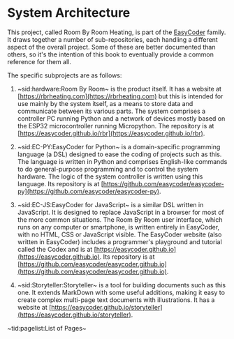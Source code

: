 # System Architecture #

This project, called Room By Room Heating, is part of the [EasyCoder](https:/easycoder.github.io) family. It draws together a number of sub-repositories, each handling a different aspect of the overall project. Some of these are better documented than others, so it's the intention of this book to eventually provide a common reference for them all.

The specific subprojects are as follows:

 1. ~sid:hardware:Room By Room~ is the product itself. It has a website at [https://rbrheating.com](https://rbrheating.com) but this is intended for use mainly by the system itself, as a means to store data and communicate between its various parts. The system comprises a controller PC running Python and a network of devices mostly based on the ESP32 microcontroller running Micropython. The repository is at [https://easycoder.github.io/rbr](https://easycoder.github.io/rbr).

 2. ~sid:EC-PY:EasyCoder for Python~ is a domain-specific programming language (a DSL) designed to ease the coding of projects such as this. The language is written in Python and comprises English-like commands to do general-purpose programming and to control the system hardware. The logic of the system controller is written using this language. Its repository is at [https://github.com/easycoder/easycoder-py](https://github.com/easycoder/easycoder-py).

 3.  ~sid:EC-JS:EasyCoder for JavaScript~ is a similar DSL written in JavaScript. It is designed to replace JavaScript in a browser for most of the more common situations. The Room By Room user interface, which runs on any computer or smartphone, is written entirely in EasyCoder, with no HTML, CSS or JavaScript visible. The EasyCoder website (also written in EasyCoder) includes a programmer's playground and tutorial called the Codex and is at [https://easycoder.github.io](https://easycoder.github.io). Its repository is at [https://github.com/easycoder/easycoder.github.io](https://github.com/easycoder/easycoder.github.io).

 4. ~sid:Storyteller:Storyteller~ is a tool for building documents such as this one. It extends MarkDown with some useful additions, making it easy to create complex multi-page text documents with illustrations. It has a website at [https://easycoder.github.io/storyteller](https://easycoder.github.io/storyteller).

~tid:pagelist:List of Pages~

